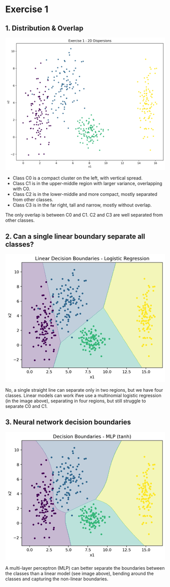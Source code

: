 # Exercise 1

## 1. Distribution & Overlap

![Exercise 1](images/exercise1.png)

- Class C0 is a compact cluster on the left, with vertical spread. 
- Class C1 is in the upper-middle region with larger variance, overlapping with C0.
- Class C2 is in the lower-middle and more compact, mostly separated from other classes.
- Class C3 is in the far right, tall and narrow, mostly without overlap. 

The only overlap is between C0 and C1. C2 and C3 are well separated from other classes. 

## 2. Can a single linear boundary separate all classes?

![Exercise 1](images/ex1_linear_regions.png)

No, a single straight line can separate only in two regions, but we have four classes. Linear models can work ifwe use a multinomial logistic regression (in the image above), separating in four regions, but still struggle to separate C0 and C1. 

## 3. Neural network decision boundaries

![Exercise 1](images/ex1_mlp_regions.png)

A multi-layer perceptron (MLP) can better separate the boundaries between the classes than a linear model (see image above), bending around the classes and capturing the non-linear boundaries. 